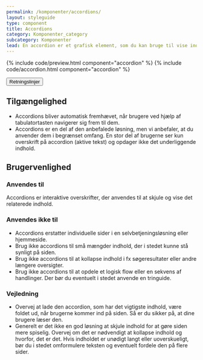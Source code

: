 ```yaml
---
permalink: /komponenter/accordions/
layout: styleguide
type: component
title: Accordions
category: Komponenter_category
subcategory: Komponenter
lead: En accordion er et grafisk element, som du kan bruge til vise indhold med. Accordions bliver fremvist i lodret rækkefølge med synlig overskrift. Ved at klikke på accordion folder beskrivelsen af indholdet sig ud. Klikker du igen, folder beskrivelsen sammen igen.
---
```


{% include code/preview.html component="accordion" %}
{% include code/accordion.html component="accordion" %}
<div class="accordion-bordered">
  <button class="button-unstyled accordion-button"
    aria-expanded="true" aria-controls="documentation">
    Retningslinjer
  </button>
  <div id="documentation" class="accordion-content">
    <article>
      <section>
          <h2 class="h4">Tilgængelighed</h2>
          <ul>
              <li>Accordions bliver automatisk fremhævet, når brugere ved hjælp af tabulatortasten navigerer sig frem til dem.</li>
              <li>Accordions er en del af den anbefalede løsning, men vi anbefaler, at du anvender dem i begrænset omfang. En stor del af brugerne ser kun overskrift på accordion (aktive tekst) og opdager ikke det underliggende indhold.</li>
          </ul>
      </section>
      <section>
          <h2 class="h4">Brugervenlighed</h2>
          <h3 class="h5">Anvendes til</h3>
          <p>Accordions er interaktive overskrifter, der anvendes til at skjule og vise det relaterede indhold.</p>
          <h3 class="h5">Anvendes ikke til</h3>
          <ul>
              <li>Accordions erstatter individuelle sider i en selvbetjeningsløsning eller hjemmeside.</li>
              <li>Brug ikke accordions til små mængder indhold, der i stedet kunne stå synligt på siden.</li>
              <li>Brug ikke accordions til at kollapse indhold i fx søgeresultater eller andre længere oversigter.</li>
              <li>Brug ikke accordions til at opdele et logisk flow eller en sekvens af handlinger. Der bør du eventuelt i stedet anvende en tringuide.</li>
          </ul>
          <h3 class="h5">Vejledning</h3>                
          <ul>
              <li>Overvej at lade den accordion, som har det vigtigste indhold, være foldet ud, når brugerne kommer ind på siden. Så er du sikker på, at dine brugere læser den.</li>
              <li>Generelt er det ikke en god løsning at skjule indhold for at gøre siden mere spiselig. Overvej om det er nødvendigt at kollapse indhold og hvorfor, det er det. Hvis indholdet er unødigt langt eller uoverskueligt, bør du i stedet omformulere teksten og eventuelt fordele den på flere sider.</li>
          </ul>
      </section>
    </article>
  </div>
</div>